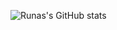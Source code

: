 ![Runas's GitHub stats](https://github-readme-stats.vercel.app/api?username=Runas8128&show_icons=true&theme=transparent)


